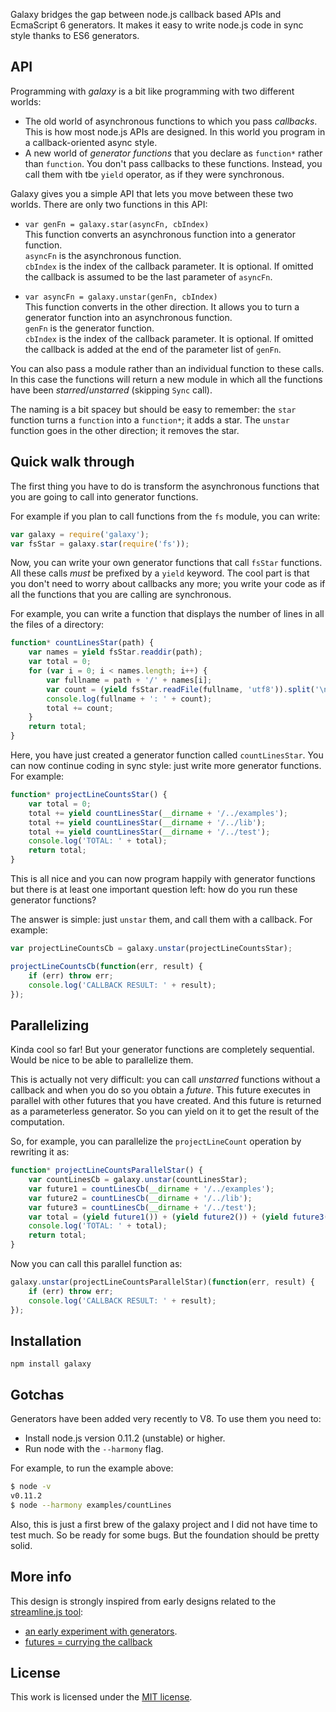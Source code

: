 Galaxy bridges the gap between node.js callback based APIs and EcmaScript 6 generators. It makes it easy to write node.js code in sync style thanks to ES6 generators.

## API

Programming with _galaxy_ is a bit like programming with two different worlds:

* The old world of asynchronous functions to which you pass _callbacks_. This is how most node.js APIs are designed. In this world you program in a callback-oriented async style.
* A new world of _generator functions_ that you declare as `function*` rather than `function`. You don't pass callbacks to these functions. Instead, you call them with tbe `yield` operator, as if they were synchronous.

Galaxy gives you a simple API that lets you move between these two worlds. There are only two functions in this API:

* `var genFn = galaxy.star(asyncFn, cbIndex)`  
  This function converts an asynchronous function into a generator function.  
  `asyncFn` is the asynchronous function.  
  `cbIndex` is the index of the callback parameter. It is optional. If omitted the callback is assumed to be the last parameter of `asyncFn`.

* `var asyncFn = galaxy.unstar(genFn, cbIndex)`  
  This function converts in the other direction. It allows you to turn a generator function into an asynchronous function.  
  `genFn` is the generator function.  
  `cbIndex` is the index of the callback parameter. It is optional. If omitted the callback is added at the end of the parameter list of `genFn`.

 You can also pass a module rather than an individual function to these calls. In this case the functions will return a new module in which all the functions have been _starred_/_unstarred_ (skipping `Sync` call).

The naming is a bit spacey but should be easy to remember: the `star` function turns a `function` into a `function*`; it adds a star. The `unstar` function goes in the other direction; it removes the star.

## Quick walk through

The first thing you have to do is transform the asynchronous functions that you are going to call into generator functions. 

For example if you plan to call functions from the `fs` module, you can write:

``` javascript
var galaxy = require('galaxy');
var fsStar = galaxy.star(require('fs'));
```

Now, you can write your own generator functions that call `fsStar` functions. All these calls _must_ be prefixed by a `yield` keyword. The cool part is that you don't need to worry about callbacks any more; you write your code as if all the functions that you are calling are synchronous.

For example, you can write a function that displays the number of lines in all the files of a directory:

``` javascript
function* countLinesStar(path) {
	var names = yield fsStar.readdir(path);
	var total = 0;
	for (var i = 0; i < names.length; i++) {
		var fullname = path + '/' + names[i];
		var count = (yield fsStar.readFile(fullname, 'utf8')).split('\n').length;
		console.log(fullname + ': ' + count);
		total += count;
	}
	return total;
}
```

Here, you have just created a generator function called `countLinesStar`. You can now continue coding in sync style: just write more generator functions. For example:

``` javascript
function* projectLineCountsStar() {
	var total = 0;
	total += yield countLinesStar(__dirname + '/../examples');
	total += yield countLinesStar(__dirname + '/../lib');
	total += yield countLinesStar(__dirname + '/../test');
	console.log('TOTAL: ' + total);
	return total;
}
```

This is all nice and you can now program happily with generator functions but there is at least one important question left: how do you run these generator functions?

The answer is simple: just `unstar` them, and call them with a callback. For example:

``` javascript
var projectLineCountsCb = galaxy.unstar(projectLineCountsStar);

projectLineCountsCb(function(err, result) {
	if (err) throw err;
	console.log('CALLBACK RESULT: ' + result);
});
```

## Parallelizing

Kinda cool so far! But your generator functions are completely sequential. Would be nice to be able to parallelize them.

This is actually not very difficult: you can call _unstarred_ functions without a callback and when you do so you obtain a _future_. This future executes in parallel with other futures that you have created. And this future is returned as a parameterless generator. So you can yield on it to get the result of the computation.

So, for example, you can parallelize the `projectLineCount` operation by rewriting it as:

``` javascript
function* projectLineCountsParallelStar() {
 	var countLinesCb = galaxy.unstar(countLinesStar);
 	var future1 = countLinesCb(__dirname + '/../examples');
 	var future2 = countLinesCb(__dirname + '/../lib');
	var future3 = countLinesCb(__dirname + '/../test');
 	var total = (yield future1()) + (yield future2()) + (yield future3());
	console.log('TOTAL: ' + total);
	return total; 
}

```

Now you can call this parallel function as:

``` javascript
galaxy.unstar(projectLineCountsParallelStar)(function(err, result) {
	if (err) throw err;
	console.log('CALLBACK RESULT: ' + result);	
});
```

## Installation

```
npm install galaxy
```

## Gotchas

Generators have been added very recently to V8. To use them you need to:

* Install node.js version 0.11.2 (unstable) or higher.
* Run node with the `--harmony` flag.

For example, to run the example above:

``` sh
$ node -v
v0.11.2
$ node --harmony examples/countLines
```

Also, this is just a first brew of the galaxy project and I did not have time to test much. So be ready for some bugs. But the foundation should be pretty solid.

## More info

This design is strongly inspired from early designs related to the [streamline.js tool](https://github.com/Sage/streamlinejs):

* [an early experiment with generators](http://bjouhier.wordpress.com/2012/05/18/asynchronous-javascript-with-generators-an-experiment/).
* [futures = currying the callback](http://bjouhier.wordpress.com/2011/04/04/currying-the-callback-or-the-essence-of-futures/)

## License

This work is licensed under the [MIT license](http://en.wikipedia.org/wiki/MIT_License).

